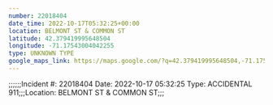 ```yaml
---
number: 22018404
date_time: 2022-10-17T05:32:25+00:00
location: BELMONT ST & COMMON ST
latitude: 42.379419995648504
longitude: -71.17543004042255
type: UNKNOWN TYPE
google_maps_link: https://maps.google.com/?q=42.379419995648504,-71.17543004042255
---
```


;;;;;;Incident #: 22018404   Date: 2022-10-17 05:32:25    Type: ACCIDENTAL 911;;;Location: BELMONT ST & COMMON ST;;;
